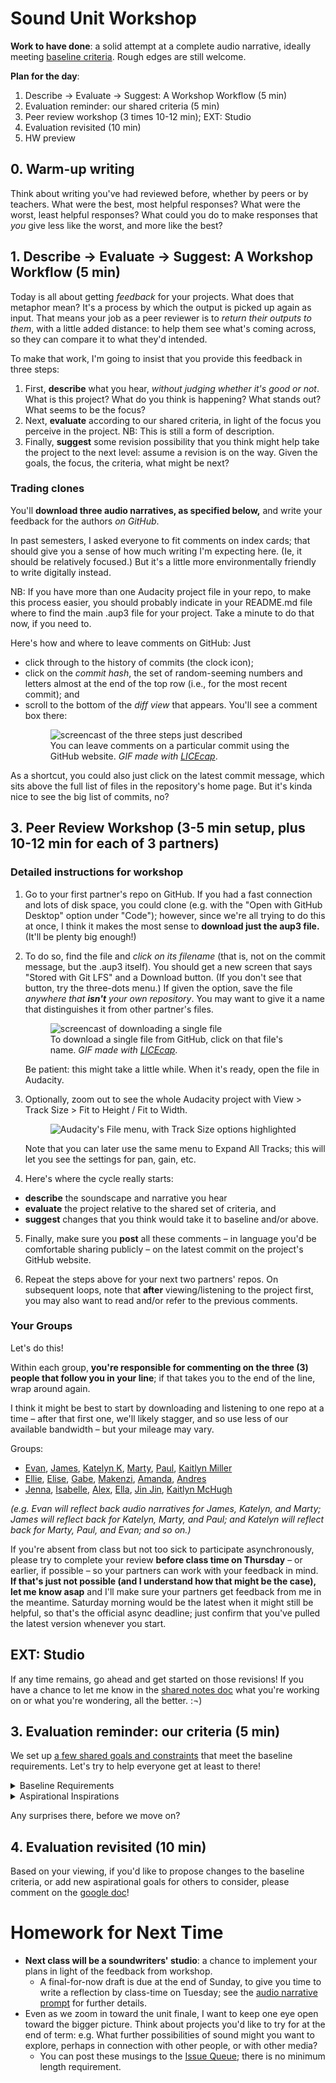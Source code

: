 
# Sound Unit Workshop

**Work to have done**: a solid attempt at a complete audio narrative, ideally meeting <a href="http://bit.ly/cdm2022spring-notes">baseline criteria</a>. Rough edges are still welcome.

**Plan for the day**:

1. Describe -> Evaluate -> Suggest: A Workshop Workflow (5 min)
2. Evaluation reminder: our shared criteria (5 min)
3. Peer review workshop (3 times 10-12 min); EXT: Studio
4. Evaluation revisited (10 min)
5. HW preview



## 0. Warm-up writing
Think about writing you've had reviewed before, whether by peers or by teachers. What were the best, most helpful responses? What were the worst, least helpful responses? What could you do to make responses that _you_ give less like the worst, and more like the best?

<!-- A lot of peer review fails because it falls to one of two extremes: noncommittal nods, or non-stop nitpicking. Neither really takes advantage of the output we have in front of us. Describe/Evaluate/Suggest helps avoid some of the potential pitfalls of peer review. -->


## 1. Describe -> Evaluate -> Suggest: A Workshop Workflow (5 min)

Today is all about getting _feedback_ for your projects. What does that metaphor mean? It's a process by which the output is picked up again as input. That means your job as a peer reviewer is to _return their outputs to them_, with a little added distance: to help them see what's coming across, so they can compare it to what they'd intended. <!-- A lot of times as writers, even soundwriters, we don't even know if our audience is getting the main point we want to get across. This is a way of finding out. -->


To make that work, I'm going to insist that you provide this feedback in three steps:
<div class="alert alert-info">
<ol><li> First, <strong>describe</strong> what you hear, <em>without judging whether it's good or not</em>. What is this project? What do you think is happening? What stands out? What seems to be the focus? </li>
<li>Next, <strong>evaluate</strong> according to our shared criteria, in light of the focus you perceive in the project. NB: This is still a form of description.<!-- It's not about "good" or "bad" in the abstract but about where it meets or misses the shared or stated goals. --></li>
<li>Finally, <strong>suggest</strong> some revision possibility that you think might help take the project to the next level: assume a revision is on the way. Given the goals, the focus, the criteria, what might be next? <!-- Pose your comments as a suggestion, not a command: and interpret comments you receive as suggestions, not commands. --></li>
</ol>
</div>


### Trading clones

You'll **download three audio narratives, as specified below,** and write your feedback for the authors _on GitHub_.

In past semesters, I asked everyone to fit comments on index cards; that should give you a sense of how much writing I'm expecting here. (Ie, it should be relatively focused.) But it's a little more environmentally friendly to write digitally instead.

<div class="alert alert-warning">
NB: If you have more than one Audacity project file in your repo, to make this process easier, you should probably indicate in your README.md file where to find the main .aup3 file for your project. Take a minute to do that now, if you need to.
</div>

Here's how and where to leave comments on GitHub: Just
  * click through to the history of commits (the clock icon);
  * click on the _commit hash_, the set of random-seeming numbers and letters almost at the end of the top row (i.e., for the most recent commit); and
  * scroll to the bottom of the _diff view_ that appears. You'll see a comment box there: <figure role="figure"><img src="../assets/img/github--comment-on-commit.gif" alt="screencast of the three steps just described"/> <figcaption>You can leave comments on a particular commit using the GitHub website. <em>GIF made with <a href="https://www.cockos.com/licecap/">LICEcap</a></em>. </figcaption> </figure>

As a shortcut, you could also just click on the latest commit message, which sits above the full list of files in the repository's home page. But it's kinda nice to see the big list of commits, no?

## 3. Peer Review Workshop (3-5 min setup, plus 10-12 min for each of 3 partners)

### Detailed instructions for workshop

1. Go to your first partner's repo on GitHub. If you had a fast connection and lots of disk space, you could clone (e.g. with the "Open with GitHub Desktop" option under "Code"); however, since we're all trying to do this at once, I think it makes the most sense to **download just the aup3 file.** (It'll be plenty big enough!)

2. To do so, find the file and _click on its filename_ (that is, not on the commit message, but the .aup3 itself). You should get a new screen that says "Stored with Git LFS" and a Download button. (If you don't see that button, try the three-dots menu.) If given the option, save the file _anywhere that **isn't** your own repository_. You may want to give it a name that distinguishes it from other partner's files. <figure role="figure"><img src="../assets/img/github--download-one-file.gif" alt="screencast of downloading a single file"/> <figcaption>To download a single file from GitHub, click on that file's name. <em>GIF made with <a href="https://www.cockos.com/licecap/">LICEcap</a></em>. </figcaption></figure> Be patient: this might take a little while. When it's ready, open the file in Audacity.

3. Optionally, zoom out to see the whole Audacity project with View > Track Size > Fit to Height / Fit to Width.  <figure role="figure"><img src="../assets/img/audacity--fit-to-height-and-width.png" alt="Audacity's File menu, with Track Size options highlighted" /></figure> Note that you can later use the same menu to Expand All Tracks; this will let you see the settings for pan, gain, etc.


4. Here's where the cycle really starts:
  * **describe** the soundscape and narrative you hear
  * **evaluate** the project relative to the shared set of criteria, and
  * **suggest** changes that you think would take it to baseline and/or above.

5. Finally, make sure you **post** all these comments – in language you'd be comfortable sharing publicly – on the latest commit on the project's GitHub website.

6. Repeat the steps above for your next two partners' repos. On subsequent loops, note that **after** viewing/listening to the project first, you may also want to read and/or refer to the previous comments.

### Your Groups
<div class="alert alert-success">
Let's do this!
</div>

Within each group, **you're responsible for commenting on the three (3) people that follow you in your line**; if that takes you to the end of the line, wrap around again.

I think it might be best to start by downloading and listening to one repo at a time – after that first one, we'll likely stagger, and so use less of our available bandwidth – but your mileage may vary.

Groups:

* <a href='https://github.com/evankozierok/soundscape2022spring'>Evan</a>, <a href='https://github.com/jsw64/soundscape2022spring'>James</a>, <a href='https://github.com/KatelynKunzmann/soundscape2022spring'>Katelyn K</a>, <a href='https://github.com/mknuth5/soundscape2022spring'>Marty</a>, <a href='https://github.com/paullewis2013/soundscape2022spring'>Paul</a>, <a href='https://github.com/kfm24/soundscape2022spring'>Kaitlyn Miller</a>
* <a href='https://github.com/ellsimm/soundscape2022spring'>Ellie</a>, <a href='https://github.com/elisewebb6/soundscape2022spring'>Elise</a>, <a href='https://github.com/glittaua/soundscape2022spring'>Gabe</a>, <a href='https://github.com/Mapatterson379/soundscape2022spring'>Makenzi</a>, <a href='https://github.com/aej37/soundscape2022spring'>Amanda</a>, <a href='https://github.com/andrestrujillo11/soundscape2022spring'>Andres</a>
* <a href='https://github.com/jennakupferschmid/soundscape2022spring'>Jenna</a>, <a href='https://github.com/isabellebautista/soundscape2022spring'>Isabelle</a>, <a href='https://github.com/alocampo/soundscape2022spring'>Alex</a>, <a href='https://github.com/ellagrant/soundscape2022spring'>Ella</a>, <a href='https://github.com/19jinjinwu/soundscape2022spring'>Jin Jin</a>, <a href='https://github.com/kaitlynmchugh/soundscape2022spring'>Kaitlyn McHugh</a>

_(e.g. Evan will reflect back audio narratives for James, Katelyn, and Marty; James will reflect back for Katelyn, Marty, and Paul; and Katelyn will reflect back for Marty, Paul, and Evan; and so on.)_

<div class="alert alert-warning">
If you're absent from class but not too sick to participate asynchronously, please try to complete your review <strong>before class time on Thursday</strong> – or earlier, if possible – so your partners can work with your feedback in mind. <strong>If that's just not possible (and I understand how that might be the case), let me know asap</strong> and I'll make sure your partners get feedback from me in the meantime. Saturday morning would be the latest when it might still be helpful, so that's the official async deadline; just confirm that you've pulled the latest version whenever you start.
</div>

## EXT: Studio
If any time remains, go ahead and get started on those revisions! If you have a chance to let me know in the [shared notes doc](bit.ly/cdm2022spring-notes) what you're working on or what you're wondering, all the better. :¬)


## 3. Evaluation reminder: our criteria (5 min)
We set up [a few shared goals and constraints](http://bit.ly/cdm2022spring-notes#heading=h.mpnl446o2ec2) that meet the baseline requirements. Let's try to help everyone get at least to there!

<details><summary><a title="as of Thu 2022-01-27">Baseline Requirements</a></summary>
For a minimum grade of B, all projects for this unit <em>must</em>...

<ul>
  <li>Contain at least one sound originally recorded by you</li>
  <li> Contain at least one sound not recorded by you, but which you have permission (e.g. Creative Commons license, fair use, etc) to use</li>
  <li>List and credit file sources used, including your means of establishing permission</li>
  <li>Have three layers (tracks) of sound overlapping at least once in the file</li>
  <li>Meet deadlines and requirements from the chart below (see: citation, reflection, project title in README)</li>
  <li>Export a playable ("rendered") .mp3 file</li>
  <li>Have something happen or change during the piece (e.g. a shift in location, an event)</li>
  <li>Play for ~2-4 minutes, or justify the decision to go outside that range in your reflection</li>
  <li>Use at least one effect from the Audacity "Effects" menu</li>
</ul>
</details>

<details><summary><a title="as of Thu 2022-01-27">Aspirational Inspirations</a></summary>
To target (but not guarantee) a grade above a B, the best projects for this unit <em>may</em>...
<ul>
  <li>Use Audacity effects that are new to you</li>
  <li>Write commit messages other than the vague defaults</li>
  <li>Use relative volume and other effects to signal distance</li>
  <li>Use left/right pan and low/high pass filters to create a sense of (locations in) space</li>
  <li>Have a clear organizational scheme you can articulate<ul><li> e.g. Transition seamlessly from clip to clip</li><li>e.g. Use sharp cuts to signal scene changes</li></ul></li>
  <li>Have an emotional or intellectual intention that you can articulate</li>
  <li>Use sounds that are unique to your narrative, so as to combat the cliches we read about (and identify/explain your choices in your reflection)</li>
  <li>Include synthesized sounds created by an automated process</li>
  <li>Use speech effects that fit your narrative and locations</li>
  <li>Use clear speech, if speech is used</li>
  <!-- lots of good stuff in old-plans/2021spring/lesson-07! Maybe go back there for starter stuff next time! -->
</ul>
</details>

Any surprises there, before we move on?

## 4. Evaluation revisited (10 min)
Based on your viewing, if you'd like to propose changes to the baseline criteria, or add new aspirational goals for others to consider, please comment on the [google doc](http://bit.ly/cdm2022spring-notes#heading=h.mpnl446o2ec2)!


# Homework for Next Time
* **Next class will be a soundwriters' studio**: a chance to implement your plans in light of the feedback from workshop.
  - A final-for-now draft is due at the end of Sunday, to give you time to write a reflection by class-time on Tuesday; see the [audio narrative prompt](https://github.com/benmiller314/soundscape2022spring) for further details.
* Even as we zoom in toward the unit finale, I want to keep one eye open toward the bigger picture. Think about projects you'd like to try for at the end of term: e.g. What further possibilities of sound might you want to explore, perhaps in connection with other people, or with other media?
  - You can post these musings to the [Issue Queue]({{site.github.issues_url}}); there is no minimum length requirement.
